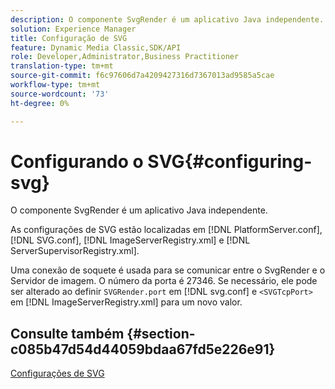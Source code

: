 ```yaml
---
description: O componente SvgRender é um aplicativo Java independente.
solution: Experience Manager
title: Configuração de SVG
feature: Dynamic Media Classic,SDK/API
role: Developer,Administrator,Business Practitioner
translation-type: tm+mt
source-git-commit: f6c97606d7a4209427316d7367013ad9585a5cae
workflow-type: tm+mt
source-wordcount: '73'
ht-degree: 0%

---
```



# Configurando o SVG{#configuring-svg}

O componente SvgRender é um aplicativo Java independente.

As configurações de SVG estão localizadas em [!DNL PlatformServer.conf], [!DNL SVG.conf], [!DNL ImageServerRegistry.xml] e [!DNL ServerSupervisorRegistry.xml].

Uma conexão de soquete é usada para se comunicar entre o SvgRender e o Servidor de imagem. O número da porta é 27346. Se necessário, ele pode ser alterado ao definir `SVGRender.port` em [!DNL svg.conf] e `<SVGTcpPort>` em [!DNL ImageServerRegistry.xml] para um novo valor.

## Consulte também {#section-c085b47d54d44059bdaa67fd5e226e91}

[Configurações de SVG](../../../is-api/image-serving-api-ref/c-configuration-and-administration/c-server-settings/r-svg.md#reference-232104868b2d4af9a4ac9c87552c0bb5)
